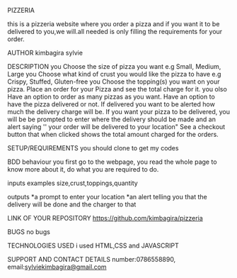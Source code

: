 PIZZERIA

this is a pizzeria website where you order a pizza and if you want it to be delivered to you,we will.all needed is only filling the requirements for your order.

AUTHOR
kimbagira sylvie

DESCRIPTION
you Choose the size of pizza you want e.g Small, Medium, Large
you Choose what kind of crust you would like the pizza to have e.g Crispy, Stuffed, Gluten-free
you Choose the topping(s) you want on your pizza.
Place an order for your Pizza and see the total charge for it.
 you olso Have an option to order as many pizzas as you want.
Have an option to have the pizza delivered or not.  If delivered you want to be alerted how much the delivery charge will be.
If you want your pizza to be delivered, you will be be prompted to enter where the delivery should be made and an alert saying '' your order will be delivered to your location"
See a checkout button that when clicked shows the total amount charged for the orders.

SETUP/REQUIREMENTS
you should clone to get my codes

BDD
behaviour
you first go to the webpage, you read the whole page to know more about it, do what you are required to do.

inputs examples
size,crust,toppings,quantity

outputs
*a prompt to enter your location
*an alert telling you that the delivery will be done and the charger to that

LINK OF YOUR REPOSITORY
https://github.com/kimbagira/pizzeria

BUGS
no bugs

TECHNOLOGIES USED
i used HTML,CSS and JAVASCRIPT

SUPPORT AND CONTACT DETAILS
number:0786558890, email:sylviekimbagira@gmail.com

